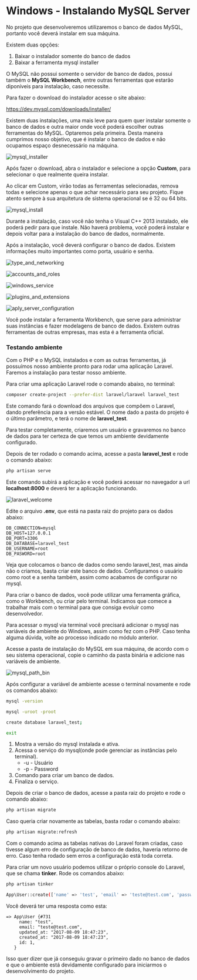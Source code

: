 # Windows - Instalando MySQL Server

No projeto que desenvolveremos utilizaremos o banco de dados MySQL, portanto você deverá instalar em sua máquina.

Existem duas opções:

1. Baixar o instalador somente do banco de dados
2. Baixar a ferramenta mysql installer

O MySQL não possui somente o servidor de banco de dados, possui também o **MySQL Workbench**, entre outras ferramentas que estarão diponíveis para instalação, caso necessite.

Para fazer o download do instalador acesse o site abaixo:

<https://dev.mysql.com/downloads/installer/>

Existem duas instalações, uma mais leve para quem quer instalar somente o banco de dados e outra maior onde você poderá escolher outras ferramentas do MySQL. Optaremos pela primeira. Desta maneira cumprimos nosso objetivo, que é instalar o banco de dados e não ocupamos espaço desnecessário na máquina.

![mysql_installer](./images/mysql_installer.png "mysql_installer")

Após fazer o download, abra o instalador e selecione a opção **Custom**, para selecionar o que realmente queira instalar.

Ao clicar em Custom, virão todas as ferramentas selecionadas, remova todas e selecione apenas o que achar necessário para seu projeto. Fique atento sempre à sua arquitetura de sistema operacional se é 32 ou 64 bits.

![mysql_install](./images/mysql_install.png "mysql_install")

Durante a instalação, caso você não tenha o Visual C++ 2013 instalado, ele poderá pedir para que instale. Não haverá problema, você poderá instalar e depois voltar para a instalação do banco de dados, normalmente.

Após a instalação, você deverá configurar o banco de dados. Existem informações muito importantes como porta, usuário e senha.

![type_and_networking](./images/type_and_networking.png "type_and_networking")

![accounts_and_roles](./images/accounts_and_roles.png "accounts_and_roles")

![windows_service](./images/windows_service.png "windows_service")

![plugins_and_extensions](./images/plugins_and_extensions.png "plugins_and_extensions")

![aply_server_configuration](./images/aply_server_configuration.png "aply_server_configuration")

Você pode instalar a ferramenta Workbench, que serve para administrar suas instâncias e fazer modelagens de banco de dados. Existem outras ferramentas de outras empresas, mas esta é a ferramenta oficial.

### Testando ambiente

Com o PHP e o MySQL instalados e com as outras ferramentas, já possuímos nosso ambiente pronto para rodar uma aplicação Laravel. Faremos a instalação para testar nosso ambiente.

Para criar uma aplicação Laravel rode o comando abaixo, no terminal:

```sh
composer create-project --prefer-dist laravel/laravel laravel_test
```

Este comando fará o download dos arquivos que compõem o Laravel, dando preferência para a versão estável. O nome dado a pasta do projeto é o último parâmetro, e terá o nome de **laravel_test**.

Para testar completamente, criaremos um usuário e gravaremos no banco de dados para ter certeza de que temos um ambiente devidamente configurado.

Depois de ter rodado o comando acima, acesse a pasta **laravel_test** e rode o comando abaixo:

```sh
php artisan serve
```

Este comando subirá a aplicação e você poderá acessar no navegador a url **localhost:8000** e deverá ter a aplicação funcionando.

![laravel_welcome](./images/laravel_welcome.png "laravel_welcome")

Edite o arquivo **.env**, que está na pasta raiz do projeto para os dados abaixo:

```
DB_CONNECTION=mysql
DB_HOST=127.0.0.1
DB_PORT=3306
DB_DATABASE=laravel_test
DB_USERNAME=root
DB_PASWORD=root
```

Veja que colocamos o banco de dados como sendo laravel_test, mas ainda não o criamos, basta criar este banco de dados. Configuramos o usuário como root e a senha também, assim como acabamos de configurar no mysql.

Para criar o banco de dados, você pode utilizar uma ferramenta gráfica, como o Workbench, ou criar pelo terminal. Indicamos que comece a trabalhar mais com o terminal para que consiga evoluir como desenvolvedor.

Para acessar o mysql via terminal você precisará adicionar o mysql nas variáveis de ambiente do Windows, assim como fez com o PHP. Caso tenha alguma dúvida, volte ao processo indicado no módulo anterior.

Acesse a pasta de instalação do MySQL em sua máquina, de acordo com o seu sistema operacional, copie o caminho da pasta binária e adicione nas variáveis de ambiente.

![mysql_path_bin](./images/mysql_path_bin.png "mysql_path_bin")

Após configurar a variável de ambiente acesse o terminal novamente e rode os comandos abaixo:

```sh
mysql -version

mysql -uroot -proot

create database laravel_test;

exit
```

1. Mostra a versão do mysql instalada e ativa.
2. Acessa o serviço do mysql(onde pode gerenciar as instâncias pelo terminal).
	* -u - Usuário
	* -p - Password
3. Comando para criar um banco de dados.
4. Finaliza o serviço.

Depois de criar o banco de dados, acesse a pasta raiz do projeto e rode o comando abaixo:

```sh
php artisan migrate
```

Caso queria criar novamente as tabelas, basta rodar o comando abaixo:

```sh
php artisan migrate:refresh
```

Com o comando acima as tabelas nativas do Laravel foram criadas, caso tivesse algum erro de configuração de banco de dados, haveria retorno de erro. Caso tenha rodado sem erros a configuração está toda correta.

Para criar um novo usuário podemos utilizar o próprio console do Laravel, que se chama **tinker**. Rode os comandos abaixo:

```sh
php artisan tinker

App\User::create(['name' => 'test', 'email' => 'teste@test.com', 'password' => '123']);
```

Você deverá ter uma resposta como esta:

```
=> App\User {#731
     name: "test",
     email: "teste@test.com",
     updated_at: "2017-08-09 18:47:23",
     created_at: "2017-08-09 18:47:23",
     id: 1,
   }
```

Isso quer dizer que já conseguiu gravar o primeiro dado no banco de dados e que o ambiente está devidamente configurado para iniciarmos o desenvolvimento do projeto.